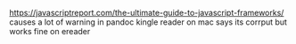 https://javascriptreport.com/the-ultimate-guide-to-javascript-frameworks/
causes a lot of warning in pandoc
kingle reader on mac says its corrput
but works fine on ereader